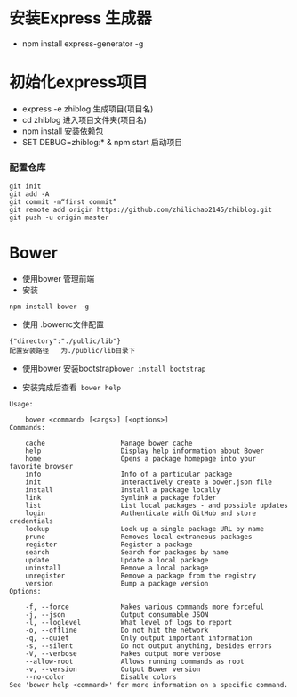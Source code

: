 # 安装Express 生成器
- npm install express-generator -g 
# 初始化express项目
- express -e zhiblog    生成项目(项目名)
- cd zhiblog    进入项目文件夹(项目名) 
- npm install    安装依赖包
- SET DEBUG=zhiblog:* & npm start  启动项目
### 配置仓库 
```
git init 
git add -A 
git commit -m“first commit” 
git remote add origin https://github.com/zhilichao2145/zhiblog.git
git push -u origin master
```
# Bower
- 使用bower 管理前端
- 安装
```
npm install bower -g
```
- 使用 .bowerrc文件配置
```
{"directory":"./public/lib"}
配置安装路径   为./public/lib目录下
```
- 使用bower 安装bootstrap`bower install bootstrap`

- 安装完成后查看` bower help`
```
Usage:

    bower <command> [<args>] [<options>]
Commands:

    cache                   Manage bower cache
    help                    Display help information about Bower
    home                    Opens a package homepage into your favorite browser
    info                    Info of a particular package
    init                    Interactively create a bower.json file
    install                 Install a package locally
    link                    Symlink a package folder
    list                    List local packages - and possible updates
    login                   Authenticate with GitHub and store credentials
    lookup                  Look up a single package URL by name
    prune                   Removes local extraneous packages
    register                Register a package
    search                  Search for packages by name
    update                  Update a local package
    uninstall               Remove a local package
    unregister              Remove a package from the registry
    version                 Bump a package version
Options:

    -f, --force             Makes various commands more forceful
    -j, --json              Output consumable JSON
    -l, --loglevel          What level of logs to report
    -o, --offline           Do not hit the network
    -q, --quiet             Only output important information
    -s, --silent            Do not output anything, besides errors
    -V, --verbose           Makes output more verbose
    --allow-root            Allows running commands as root
    -v, --version           Output Bower version
    --no-color              Disable colors
See 'bower help <command>' for more information on a specific command.
```
